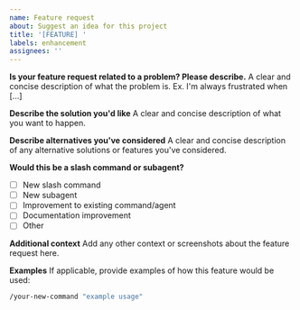 ```yaml
---
name: Feature request
about: Suggest an idea for this project
title: '[FEATURE] '
labels: enhancement
assignees: ''
---
```


**Is your feature request related to a problem? Please describe.**
A clear and concise description of what the problem is. Ex. I'm always frustrated when [...]

**Describe the solution you'd like**
A clear and concise description of what you want to happen.

**Describe alternatives you've considered**
A clear and concise description of any alternative solutions or features you've considered.

**Would this be a slash command or subagent?**
- [ ] New slash command
- [ ] New subagent
- [ ] Improvement to existing command/agent
- [ ] Documentation improvement
- [ ] Other

**Additional context**
Add any other context or screenshots about the feature request here.

**Examples**
If applicable, provide examples of how this feature would be used:
```bash
/your-new-command "example usage"
```
